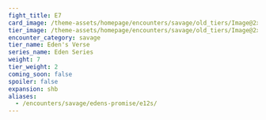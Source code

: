 ```yaml
---
fight_title: E7
card_image: /theme-assets/homepage/encounters/savage/old_tiers/Image@2x.png
tier_image: /theme-assets/homepage/encounters/savage/old_tiers/Image@2x.png
encounter_category: savage
tier_name: Eden's Verse
series_name: Eden Series
weight: 7
tier_weight: 2
coming_soon: false
spoiler: false
expansion: shb
aliases:
  - /encounters/savage/edens-promise/e12s/
---
```

